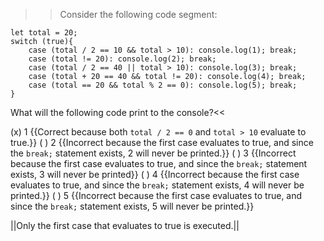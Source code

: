 >>Consider the following code segment:

```
let total = 20;
switch (true){
    case (total / 2 == 10 && total > 10): console.log(1); break;
    case (total != 20): console.log(2); break;
    case (total / 2 == 40 || total > 10): console.log(3); break;
    case (total + 20 == 40 && total != 20): console.log(4); break;
    case (total == 20 && total % 2 == 0): console.log(5); break;
}
```

What will the following code print to the console?<<

(x) 1 {{Correct because both `total / 2 == 0` and `total > 10` evaluate to true.}}
( ) 2 {{Incorrect because the first case evaluates to true, and since the `break;` statement exists, 2 will never be printed.}}
( ) 3 {{Incorrect because the first case evaluates to true, and since the `break;` statement exists, 3 will never be printed}}
( ) 4 {{Incorrect because the first case evaluates to true, and since the `break;` statement exists, 4 will never be printed.}}
( ) 5 {{Incorrect because the first case evaluates to true, and since the `break;` statement exists, 5 will never be printed.}}

||Only the first case that evaluates to true is executed.||